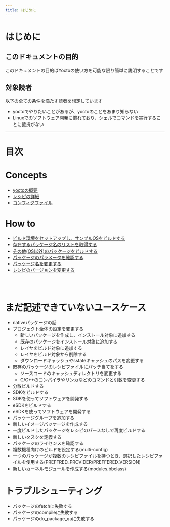 ```yaml
---
title: はじめに
---
```


# はじめに

## このドキュメントの目的
このドキュメントの目的はYoctoの使い方を可能な限り簡単に説明することです  

## 対象読者

以下の全ての条件を満たす読者を想定しています  

* yoctoでやりたいことがあるが、yoctoのことをあまり知らない
* Linuxでのソフトウェア開発に慣れており、シェルでコマンドを実行することに抵抗がない

---

<a id="目次"></a>
# 目次


# Concepts
* [yoctoの概要](./01-%20yocto-overview.md)
* [レシピの詳細](./02-recipe-detail.md)
* [コンフィグファイル](./03-configfile.md)

# How to 
* [ビルド環境をセットアップし、サンプルOSをビルドする](./how-to/01-build-sample-os.md)
* [存在するパッケージ名のリストを取得する](./how-to/02-get-pakcage-list.md)
* [その他(OS以外)のパッケージをビルドする](./how-to/03-build-package.md)
* [パッケージのパラメータを確認する](./how-to/04_check-package-params.md)
* [パッケージ名を変更する](./how-to/05_change-package-name.md)
* [レシピのバージョンを変更する](./how-to/06_change-recipe-version.md)


</br>
</br>


# まだ記述できていないユースケース
* nativeパッケージの話
* プロジェクト全体の設定を変更する
    * 新しいパッケージを作成し、インストール対象に追加する
    * 既存のパッケージをインストール対象に追加する
    * レイヤをビルド対象に追加する
    * レイヤをビルド対象から削除する
    * ダウンロードキャッシュやsstateキャッシュのパスを変更する
* 既存のパッケージのレシピファイルにパッチ当てをする
    * ソースコードのキャッシュディレクトリを変更する
    * C/C++のコンパイラやリンカなどのコマンドと引数を変更する
* 分散ビルドする
* SDKをビルドする
* SDKを使ってソフトウェアを開発する
* eSDKをビルドする
* eSDKを使ってソフトウェアを開発する
* パッケージグループを追加する
* 新しいイメージパッケージを作成する
* 一度ビルドしたパッケージをレシピのパースなしで再度ビルドする
* 新しいタスクを定義する
* パッケージのライセンスを確認する
* 複数機種向けのビルドを設定する(multi-config)
* 一つのパッケージが複数のレシピファイルを持つとき、選択したレシピファイルを使用する(PREFFRED_PROVIDER/PREFFERED_VERSION)
* 新しいカーネルモジュールを作成する(modules.bbclass)


# トラブルシューティング
* パッケージのfetchに失敗する
* パッケージのcompileに失敗する
* パッケージのdo_package_qaに失敗する
